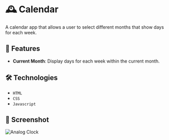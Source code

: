 # 🕰️ Calendar
 
A calendar app that allows a user to select different months that show days for each week.

## 🚀 Features

- **Current Month**: Display days for each week within the current month.

## 🛠️ Technologies

- `HTML`
- `CSS`
- `Javascript`

## 📸 Screenshot

![Analog Clock]()
